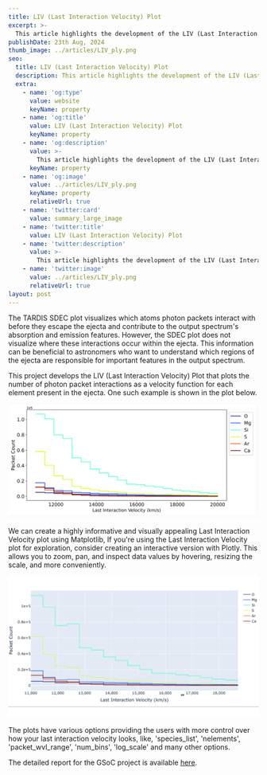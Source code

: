 ```yaml
---
title: LIV (Last Interaction Velocity) Plot
excerpt: >-
  This article highlights the development of the LIV (Last Interaction Velocity) Plot during this summer's GSoC program—a new visualization tool that plots the last photon packet interactions by velocity for each element in supernova ejecta, offering deeper insights into supernova spectra.
publishDate: 23th Aug, 2024
thumb_image: ../articles/LIV_ply.png
seo:
  title: LIV (Last Interaction Velocity) Plot
  description: This article highlights the development of the LIV (Last Interaction Velocity) Plot during this summer's GSoC program—a new visualization tool that plots the last photon packet interactions by velocity for each element in supernova ejecta, offering deeper insights into supernova spectra.
  extra:
    - name: 'og:type'
      value: website
      keyName: property
    - name: 'og:title'
      value: LIV (Last Interaction Velocity) Plot
      keyName: property
    - name: 'og:description'
      value: >-
        This article highlights the development of the LIV (Last Interaction Velocity) Plot during this summer's GSoC program—a new visualization tool that plots the last photon packet interactions by velocity for each element in supernova ejecta, offering deeper insights into supernova spectra.
      keyName: property
    - name: 'og:image'
      value: ../articles/LIV_ply.png
      keyName: property
      relativeUrl: true
    - name: 'twitter:card'
      value: summary_large_image
    - name: 'twitter:title'
      value: LIV (Last Interaction Velocity) Plot
    - name: 'twitter:description'
      value: >-
        This article highlights the development of the LIV (Last Interaction Velocity) Plot during this summer's GSoC program—a new visualization tool that plots the last photon packet interactions by velocity for each element in supernova ejecta, offering deeper insights into supernova spectra.
    - name: 'twitter:image'
      value: ../articles/LIV_ply.png
      relativeUrl: true
layout: post
---
```


The TARDIS SDEC plot visualizes which atoms photon packets interact with before they escape the ejecta and contribute to the output spectrum's absorption and emission features. However, the SDEC plot does not visualize where these interactions occur within the ejecta. This information can be beneficial to astronomers who want to understand which regions of the ejecta are responsible for important features in the output spectrum.

This project develops the LIV (Last Interaction Velocity) Plot that plots the number of photon packet interactions as a velocity function for each element present in the ejecta. One such example is shown in the plot below.

<img src='\../articles/LIV_mpl.png' alt='Image'>

We can create a highly informative and visually appealing Last Interaction Velocity plot using Matplotlib, If you're using the Last Interaction Velocity plot for exploration, consider creating an interactive version with Plotly. This allows you to zoom, pan, and inspect data values by hovering, resizing the scale, and more conveniently.

<img src='\../articles/plotly-gif.gif' alt='Image'>

The plots have various options providing the users with more control over how your last interaction velocity looks, like, 'species_list', 'nelements', 'packet_wvl_range', 'num_bins', 'log_scale' and many other options.

The detailed report for the GSoC project is available <a href='https://sites.google.com/view/sarthak-gsoc2024/home'>here</a>.


